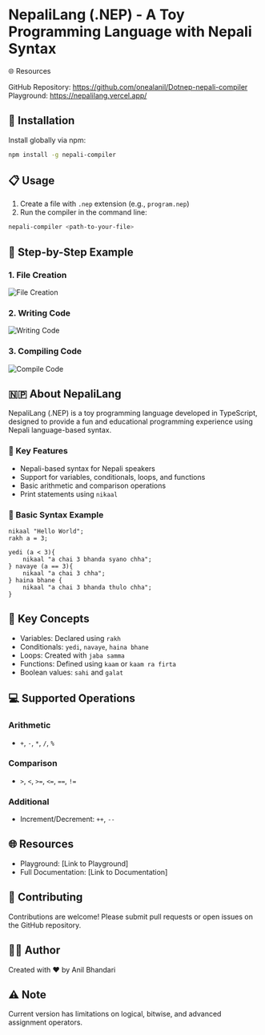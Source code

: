 # NepaliLang (.NEP) - A Toy Programming Language with Nepali Syntax

🌐 Resources

GitHub Repository: https://github.com/onealanil/Dotnep-nepali-compiler
Playground: https://nepalilang.vercel.app/

## 🚀 Installation

Install globally via npm:
```bash
npm install -g nepali-compiler
```

## 📋 Usage

1. Create a file with `.nep` extension (e.g., `program.nep`)
2. Run the compiler in the command line:
```bash
nepali-compiler <path-to-your-file>
```

## 📸 Step-by-Step Example

### 1. File Creation
![File Creation](https://res.cloudinary.com/dcnm2ql9y/image/upload/v1733334725/Screenshot_from_2024-12-04_22-24-03_lj5y7y.png)

### 2. Writing Code
![Writing Code](https://res.cloudinary.com/dcnm2ql9y/image/upload/v1733334773/Screenshot_from_2024-12-04_22-25-53_gmch2j.png)

### 3. Compiling Code
![Compile Code](https://res.cloudinary.com/dcnm2ql9y/image/upload/v1733334816/Screenshot_from_2024-12-04_22-26-34_azbngf.png)

## 🇳🇵 About NepaliLang

NepaliLang (.NEP) is a toy programming language developed in TypeScript, designed to provide a fun and educational programming experience using Nepali language-based syntax.

### 🌟 Key Features
- Nepali-based syntax for Nepali speakers
- Support for variables, conditionals, loops, and functions
- Basic arithmetic and comparison operations
- Print statements using `nikaal`

### 📝 Basic Syntax Example

```
nikaal "Hello World";
rakh a = 3;

yedi (a < 3){
    nikaal "a chai 3 bhanda syano chha";
} navaye (a == 3){
    nikaal "a chai 3 chha";
} haina bhane {
    nikaal "a chai 3 bhanda thulo chha";
}
```

## 🔑 Key Concepts

- Variables: Declared using `rakh`
- Conditionals: `yedi`, `navaye`, `haina bhane`
- Loops: Created with `jaba samma`
- Functions: Defined using `kaam` or `kaam ra firta`
- Boolean values: `sahi` and `galat`

## 💻 Supported Operations

### Arithmetic
- `+`, `-`, `*`, `/`, `%`

### Comparison
- `>`, `<`, `>=`, `<=`, `==`, `!=`

### Additional
- Increment/Decrement: `++`, `--`

## 🌐 Resources
- Playground: [Link to Playground]
- Full Documentation: [Link to Documentation]

## 🤝 Contributing
Contributions are welcome! Please submit pull requests or open issues on the GitHub repository.

## 👨‍💻 Author
Created with ❤️ by Anil Bhandari

## ⚠️ Note
Current version has limitations on logical, bitwise, and advanced assignment operators.